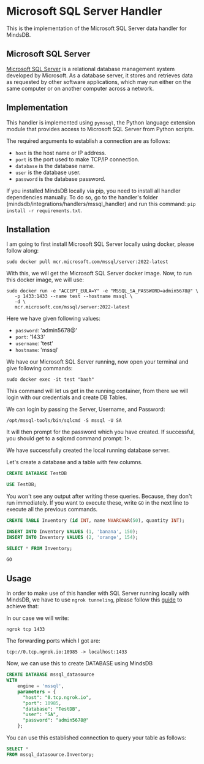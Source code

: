 # Microsoft SQL Server Handler

This is the implementation of the Microsoft SQL Server data handler for MindsDB.

## Microsoft SQL Server

[Microsoft SQL Server](https://www.microsoft.com/en-us/sql-server) is a relational database management system developed by Microsoft. As a database server, it stores and retrieves data as requested by other software applications, which may run either on the same computer or on another computer across a network.

## Implementation

This handler is implemented using `pymssql`, the Python language extension module that provides access to Microsoft SQL Server from Python scripts.

The required arguments to establish a connection are as follows:

* `host` is the host name or IP address.
* `port` is the port used to make TCP/IP connection.
* `database` is the database name.
* `user` is the database user.
* `password` is the database password.

If you installed MindsDB locally via pip, you need to install all handler dependencies manually. To do so, go to the handler's folder (mindsdb/integrations/handlers/mssql_handler) and run this command:   `pip install -r requirements.txt`.

## Installation

I am going to first install Microsoft SQL Server locally using docker, please follow along:
```
sudo docker pull mcr.microsoft.com/mssql/server:2022-latest
```

With this, we will get the Microsoft SQL Server docker image. Now, to run this docker image, we will use:

```
sudo docker run -e "ACCEPT_EULA=Y" -e "MSSQL_SA_PASSWORD=admin5678@" \
   -p 1433:1433 --name test --hostname mssql \
   -d \
   mcr.microsoft.com/mssql/server:2022-latest
```

Here we have given following values:
- `password`: 'admin5678@'
- `port`: '1433'
- `username`: 'test'
- `hostname`: 'mssql'

We have our Microsoft SQL Server running, now open your terminal and give following commands:

```
sudo docker exec -it test "bash"
```

This command will let us get in the running container, from there we will login with our credentials and create DB Tables.

We can login by passing the Server, Username, and Password:
```
/opt/mssql-tools/bin/sqlcmd -S mssql -U SA
```

It will then prompt for the password which you have created. If successful, you should get to a sqlcmd command prompt: 1>.

We have successfully created the local running database server.

Let's create a database and a table with few columns.
```sql
CREATE DATABASE TestDB
```

```sql
USE TestDB;
```

You won't see any output after writing these queries. Because, they don't run immediately. If you want to execute these, write `GO` in the next line to execute all the previous commands.

```sql
CREATE TABLE Inventory (id INT, name NVARCHAR(50), quantity INT);
```

```sql
INSERT INTO Inventory VALUES (1, 'banana', 150); 
INSERT INTO Inventory VALUES (2, 'orange', 154);
```

```sql
SELECT * FROM Inventory;
```

```sql
GO
```

## Usage

In order to make use of this handler with SQL Server running locally with MindsDB, we have to use `ngrok tunneling`, please follow this [guide](https://docs.mindsdb.com/sql/create/database#making-your-local-database-available-to-mindsdb) to achieve that:

In our case we will write:
```
ngrok tcp 1433
```

The forwarding ports which I got are:
```
tcp://0.tcp.ngrok.io:10985 -> localhost:1433
```

Now, we can use this to create DATABASE using MindsDB

```sql
CREATE DATABASE mssql_datasource
WITH
    engine = 'mssql',
    parameters = {
      "host": "0.tcp.ngrok.io",
      "port": 10985,
      "database": "TestDB",
      "user": "SA",
      "password": "admin5678@"
    };
```

You can use this established connection to query your table as follows:

```sql
SELECT *
FROM mssql_datasource.Inventory;
```
